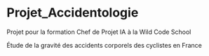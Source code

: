 # Projet_Accidentologie
Projet pour la formation Chef de Projet IA à la Wild Code School

Étude de la gravité des accidents corporels des cyclistes en France